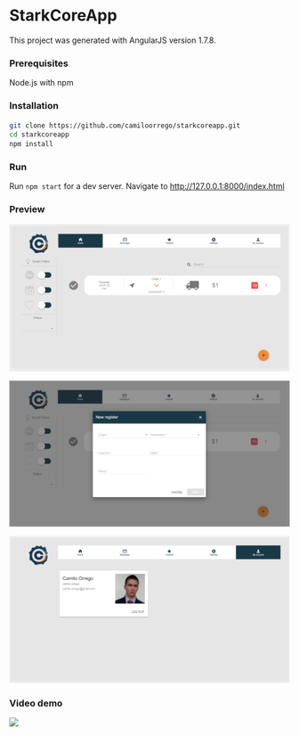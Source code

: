 # StarkCoreApp

This project was generated with AngularJS version 1.7.8.

### Prerequisites

Node.js with npm

### Installation

``` bash
git clone https://github.com/camiloorrego/starkcoreapp.git
cd starkcoreapp
npm install
```

### Run

Run `npm start` for a dev server. Navigate to http://127.0.0.1:8000/index.html

### Preview

![alt text](https://raw.githubusercontent.com/camiloorrego/images/master/home.PNG)

![alt text](https://raw.githubusercontent.com/camiloorrego/images/master/new.PNG)

![alt text](https://raw.githubusercontent.com/camiloorrego/images/master/account.PNG)

### Video demo

[![](http://img.youtube.com/vi/EQryA2Xjn2k/0.jpg)](http://www.youtube.com/watch?v=EQryA2Xjn2k "StarkCoreApp")



